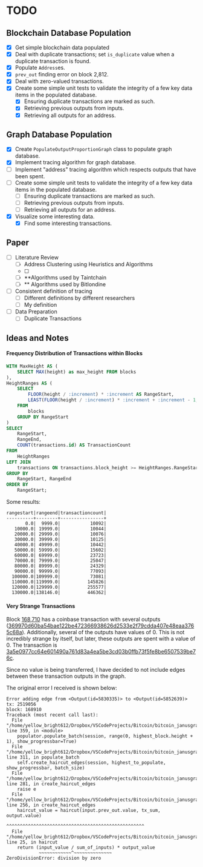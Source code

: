 # TODO
## Blockchain Database Population
- [x] Get simple blockchain data populated
- [x] Deal with duplicate transactions; set `is_duplicate` value when a duplicate transaction is found.
- [x] Populate `Address`es.
- [x] `prev_out` finding error on block 2,812.
- [x] Deal with zero-valued transactions.
- [x] Create some simple unit tests to validate the integrity of a few key data items in the populated database.
    - [x] Ensuring duplicate transactions are marked as such.
    - [x] Retrieving previous outputs from inputs.
    - [x] Retrieving all outputs for an address.
## Graph Database Population
- [x] Create `PopulateOutputProportionGraph` class to populate graph database.
- [x] Implement tracing algorithm for graph database.
- [ ] Implement "address" tracing algorithm which respects outputs that have been spent.
- [ ] Create some simple unit tests to validate the integrity of a few key data items in the populated database.
    - [ ] Ensuring duplicate transactions are marked as such.
    - [ ] Retrieving previous outputs from inputs.
    - [ ] Retrieving all outputs for an address.
- [x] Visualize some interesting data.
    - [x] Find some interesting transactions.

## Paper
- [ ] Literature Review
    - [ ] Address Clustering using Heuristics and Algorithms
    - [ ] 
    - [ ] **Algorithms used by Taintchain
    - [ ] ** Algorithms used by BitIondine
- [ ] Consistent definition of tracing
    - [ ] Different definitions by different researchers
    - [ ] My definition
- [ ] Data Preparation
    - [ ] Duplicate Transactions

## Ideas and Notes
#### Frequency Distribution of Transactions within Blocks
<!-- TODO: -->
```sql
WITH MaxHeight AS (
    SELECT MAX(height) as max_height FROM blocks
),
HeightRanges AS (
    SELECT
        FLOOR(height / :increment) * :increment AS RangeStart,
        LEAST(FLOOR(height / :increment) * :increment + :increment - 1, (SELECT max_height FROM MaxHeight)) AS RangeEnd
    FROM
        blocks
    GROUP BY RangeStart
)
SELECT
    RangeStart,
    RangeEnd,
    COUNT(transactions.id) AS TransactionCount
FROM
    HeightRanges
LEFT JOIN
    transactions ON transactions.block_height >= HeightRanges.RangeStart AND transactions.block_height <= HeightRanges.RangeEnd
GROUP BY
    RangeStart, RangeEnd
ORDER BY
    RangeStart;
```

Some results:
```
rangestart|rangeend|transactioncount|
----------+--------+----------------+
       0.0|  9999.0|           10092|
   10000.0| 19999.0|           10044|
   20000.0| 29999.0|           10076|
   30000.0| 39999.0|           10125|
   40000.0| 49999.0|           10442|
   50000.0| 59999.0|           15602|
   60000.0| 69999.0|           23723|
   70000.0| 79999.0|           25047|
   80000.0| 89999.0|           24329|
   90000.0| 99999.0|           77093|
  100000.0|109999.0|           73081|
  110000.0|119999.0|          145826|
  120000.0|129999.0|          255577|
  130000.0|138146.0|          446362|
```

#### Very Strange Transactions
Block [168,710](https://blockchain.info/rawblock/168710) has a coinbase transaction with several outputs ([369970d60ba54bae122be472366938626d2533e2f79cdda407e48eaa3765c68a](https://blockchain.info/rawtx/369970d60ba54bae122be472366938626d2533e2f79cdda407e48eaa3765c68a)). Additionally, several of the outputs have values of 0. This is not incredibly strange by itself, but later, these outputs are spent with a value of 0. The transaction is [3a5e0977cc64e601490a761d83a4ea5be3cd03b0ffb73f5fe8be6507539be76c](https://blockchain.info/rawtx/3a5e0977cc64e601490a761d83a4ea5be3cd03b0ffb73f5fe8be6507539be76c).

Since no value is being transferred, I have decided to not include edges between these transaction outputs in the graph.

The original error I received is shown below:
```
Error adding edge from <Output(id=5830335)> to <Output(id=5852639)>
tx: 2519056
block: 168910
Traceback (most recent call last):
  File "/home/yellow_bright612/Dropbox/VSCodeProjects/Bitcoin/bitcoin_janusgraph/src/graph_populate.py", line 359, in <module>
    populator.populate_batch(session, range(0, highest_block.height + 1), show_progressbar=True)
  File "/home/yellow_bright612/Dropbox/VSCodeProjects/Bitcoin/bitcoin_janusgraph/src/graph_populate.py", line 311, in populate_batch
    self.create_haircut_edges(session, highest_to_populate, show_progressbar, batch_size)
  File "/home/yellow_bright612/Dropbox/VSCodeProjects/Bitcoin/bitcoin_janusgraph/src/graph_populate.py", line 281, in create_haircut_edges
    raise e
  File "/home/yellow_bright612/Dropbox/VSCodeProjects/Bitcoin/bitcoin_janusgraph/src/graph_populate.py", line 256, in create_haircut_edges
    haircut_value = haircut(input.prev_out.value, tx_sum, output.value)
                    ^^^^^^^^^^^^^^^^^^^^^^^^^^^^^^^^^^^^^^^^^^^^^^^^^^^
  File "/home/yellow_bright612/Dropbox/VSCodeProjects/Bitcoin/bitcoin_janusgraph/src/graph_populate.py", line 25, in haircut
    return (input_value / sum_of_inputs) * output_value
            ~~~~~~~~~~~~^~~~~~~~~~~~~~~
ZeroDivisionError: division by zero
```
